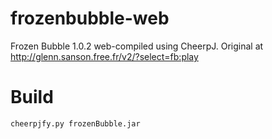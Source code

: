 # frozenbubble-web

Frozen Bubble 1.0.2 web-compiled using CheerpJ.
Original at http://glenn.sanson.free.fr/v2/?select=fb:play


# Build
`
cheerpjfy.py frozenBubble.jar
`
